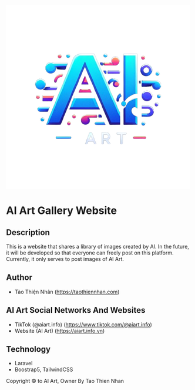 ![Portfolio Black And Red V1 Screenshot](https://raw.githubusercontent.com/TaoThienNhan/Image/main/favicon/aiart_logo.png)
# AI Art Gallery Website

## Description

This is a website that shares a library of images created by AI. In the future, it will be developed so that everyone can freely post on this platform. Currently, it only serves to post images of AI Art.
## Author

- Tào Thiện Nhân (https://taothiennhan.com)

## AI Art Social Networks And Websites

- TikTok (@aiart.info) (https://www.tiktok.com/@aiart.info)
- Website (AI Art) (https://aiart.info.vn)

## Technology

- Laravel
- Boostrap5, TailwindCSS

Copyright &copy; to AI Art, Owner By Tao Thien Nhan 
